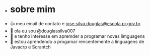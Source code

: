 -  # sobre mim
- 👍 meu email de contato e jose.silva.douglas@escola.pr.gov.br.
- 👋 ola eu sou @douglassilva007
- 👀 e tenho interesse em apremder a programar novas limguagens
- 🌱 estou aprendendo a progamar rencentemente a linguagens de Javacrp e Scrantch
